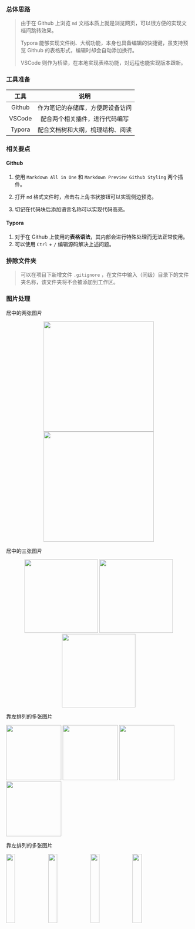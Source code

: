 ### 总体思路  
> 由于在 Github 上浏览 `md` 文档本质上就是浏览网页，可以很方便的实现文档间跳转效果。
> 
> Typora 能够实现文件树、大纲功能，本身也具备编辑的快捷键，虽支持预览 Github 的表格形式，编辑时却会自动添加换行。
> 
> VSCode 则作为桥梁，在本地实现表格功能，对远程也能实现版本跟新。  

### 工具准备  

工具 | 说明
:-: | :-: 
Github | 作为笔记的存储库，方便跨设备访问
VSCode | 配合两个相关插件，进行代码编写
Typora | 配合文档树和大纲，梳理结构、阅读

### 相关要点  

#### Github  

1. 使用 `Markdown All in One` 和 `Markdown Preview Github Styling` 两个插件。  

2. 打开 `md` 格式文件时，点击右上角书状按钮可以实现侧边预览。  

3. 切记在代码块后添加语言名称可以实现代码高亮。

#### Typora  

1. 对于在 Github 上使用的**表格语法**，其内部会进行特殊处理而无法正常使用。 
2. 可以使用 `Ctrl` + `/` 编辑源码解决上述问题。

### 排除文件夹

> 可以在项目下新增文件 `.gitignore` ，在文件中输入（同级）目录下的文件夹名称，该文件夹将不会被添加到工作区。



### 图片处理



居中的两张图片

<center class="half">
    <img src="https://tva1.sinaimg.cn/large/007S8ZIlgy1ggnfolw5kxj30u00u0qe5.jpg" width="300"/>
    <img src="https://tva1.sinaimg.cn/large/007S8ZIlgy1ggnfolw5kxj30u00u0qe5.jpg" width="300"/>
</center>


居中的三张图片

<center class="half">
    <img src="https://tva1.sinaimg.cn/large/007S8ZIlgy1ggnfolw5kxj30u00u0qe5.jpg" width="200"/>
    <img src="https://tva1.sinaimg.cn/large/007S8ZIlgy1ggnfolw5kxj30u00u0qe5.jpg" width="200"/>
    <img src="https://tva1.sinaimg.cn/large/007S8ZIlgy1ggnfolw5kxj30u00u0qe5.jpg" width="200"/>
</center>




靠左排列的多张图片

<left class="half" >
    <img src="https://tva1.sinaimg.cn/large/007S8ZIlgy1ggnfolw5kxj30u00u0qe5.jpg" width="150"/>
    <img src="https://tva1.sinaimg.cn/large/007S8ZIlgy1ggnfolw5kxj30u00u0qe5.jpg" width="150"/>
    <img src="https://tva1.sinaimg.cn/large/007S8ZIlgy1ggnfolw5kxj30u00u0qe5.jpg" width="150"/>
    <img src="https://tva1.sinaimg.cn/large/007S8ZIlgy1ggnfolw5kxj30u00u0qe5.jpg" width="150"/>
</left>


靠左排列的多张图片

<left class="half" >
    <img src="https://tva1.sinaimg.cn/large/007S8ZIlgy1ggnfolw5kxj30u00u0qe5.jpg" width="22%"/>
    <img src="https://tva1.sinaimg.cn/large/007S8ZIlgy1ggnfolw5kxj30u00u0qe5.jpg" width="22%"/>
    <img src="https://tva1.sinaimg.cn/large/007S8ZIlgy1ggnfolw5kxj30u00u0qe5.jpg" width="22%"/>
    <img src="https://tva1.sinaimg.cn/large/007S8ZIlgy1ggnfolw5kxj30u00u0qe5.jpg" width="22%"/>
</left>


